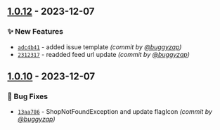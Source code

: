 
## [1.0.12] - 2023-12-07
### :sparkles: New Features
- [`adc4b41`](https://github.com/accelasearch/prestashop-module/commit/adc4b417e470149c347dba9359b146bbd459c9af) - added issue template *(commit by [@buggyzap](https://github.com/buggyzap))*
- [`2312317`](https://github.com/accelasearch/prestashop-module/commit/2312317110740a7a024ec58746cf47fbd1e1cdf2) - readded feed url update *(commit by [@buggyzap](https://github.com/buggyzap))*


## [1.0.10] - 2023-12-07
### :bug: Bug Fixes
- [`13aa786`](https://github.com/accelasearch/prestashop-module/commit/13aa786c5c8119c82cde4ecd2c6b1cac57f59503) - ShopNotFoundException and update flagIcon *(commit by [@buggyzap](https://github.com/buggyzap))*


[1.0.10]: https://github.com/accelasearch/prestashop-module/compare/1.0.9...1.0.10

[1.0.12]: https://github.com/accelasearch/prestashop-module/compare/1.0.11...1.0.12